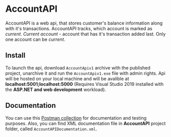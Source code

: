 # AccountAPI
AccountAPI is a web api, that stores customer's balance information along with it's transactions. AccountAPI tracks, which account is marked as *current*. 
*Current account* - account that has it's transaction added last. Only one account can be *current*.

## Install

To launch the api, download `AccountApiv1` archive with the published project, unarchive it and run the `AccountApiv1.exe` file with admin rights. Api will be hosted on your local
machine and will be avalible at **localhost:5001;localhost:5000** (Requires Visual Studio 2019 installed with the **ASP.NET and web development** workload).

## Documentation

You can use this [Postman collection](https://documenter.getpostman.com/view/3618315/SWLe782Y) for documentation and testing purposes.
Also, you can find XML documentation file in **AccountAPI** project folder, called `AccountAPIDocumentation.xml`.


